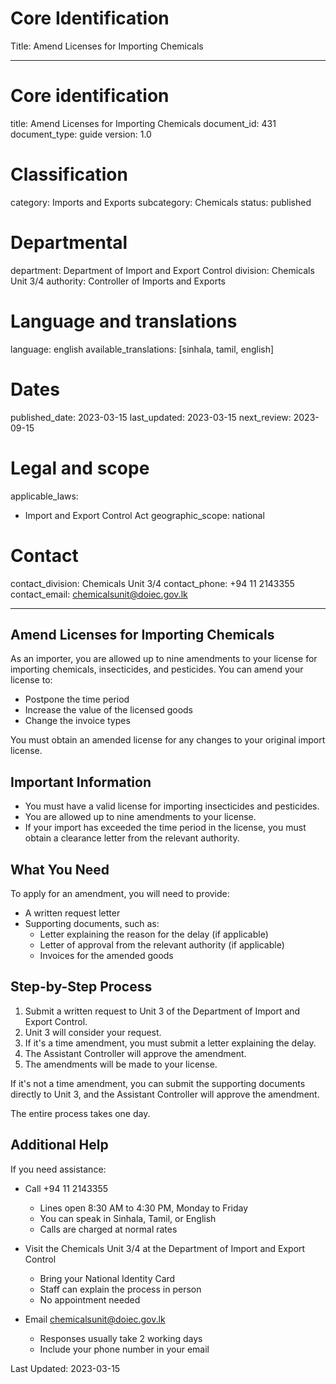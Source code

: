# Core Identification
Title: Amend Licenses for Importing Chemicals

---
# Core identification
title: Amend Licenses for Importing Chemicals
document_id: 431
document_type: guide
version: 1.0

# Classification
category: Imports and Exports
subcategory: Chemicals
status: published

# Departmental
department: Department of Import and Export Control
division: Chemicals Unit 3/4
authority: Controller of Imports and Exports

# Language and translations
language: english
available_translations: [sinhala, tamil, english]

# Dates
published_date: 2023-03-15
last_updated: 2023-03-15
next_review: 2023-09-15

# Legal and scope
applicable_laws:
 - Import and Export Control Act
geographic_scope: national

# Contact
contact_division: Chemicals Unit 3/4
contact_phone: +94 11 2143355
contact_email: chemicalsunit@doiec.gov.lk

---

## Amend Licenses for Importing Chemicals

As an importer, you are allowed up to nine amendments to your license for importing chemicals, insecticides, and pesticides. You can amend your license to:

- Postpone the time period
- Increase the value of the licensed goods
- Change the invoice types

You must obtain an amended license for any changes to your original import license.

## Important Information

- You must have a valid license for importing insecticides and pesticides.
- You are allowed up to nine amendments to your license.
- If your import has exceeded the time period in the license, you must obtain a clearance letter from the relevant authority.

## What You Need

To apply for an amendment, you will need to provide:

- A written request letter
- Supporting documents, such as:
    - Letter explaining the reason for the delay (if applicable)
    - Letter of approval from the relevant authority (if applicable)
    - Invoices for the amended goods

## Step-by-Step Process

1. Submit a written request to Unit 3 of the Department of Import and Export Control.
2. Unit 3 will consider your request.
3. If it's a time amendment, you must submit a letter explaining the delay.
4. The Assistant Controller will approve the amendment.
5. The amendments will be made to your license.

If it's not a time amendment, you can submit the supporting documents directly to Unit 3, and the Assistant Controller will approve the amendment.

The entire process takes one day.

## Additional Help

If you need assistance:

- Call +94 11 2143355
    - Lines open 8:30 AM to 4:30 PM, Monday to Friday
    - You can speak in Sinhala, Tamil, or English
    - Calls are charged at normal rates

- Visit the Chemicals Unit 3/4 at the Department of Import and Export Control
    - Bring your National Identity Card
    - Staff can explain the process in person
    - No appointment needed

- Email chemicalsunit@doiec.gov.lk
    - Responses usually take 2 working days
    - Include your phone number in your email

Last Updated: 2023-03-15